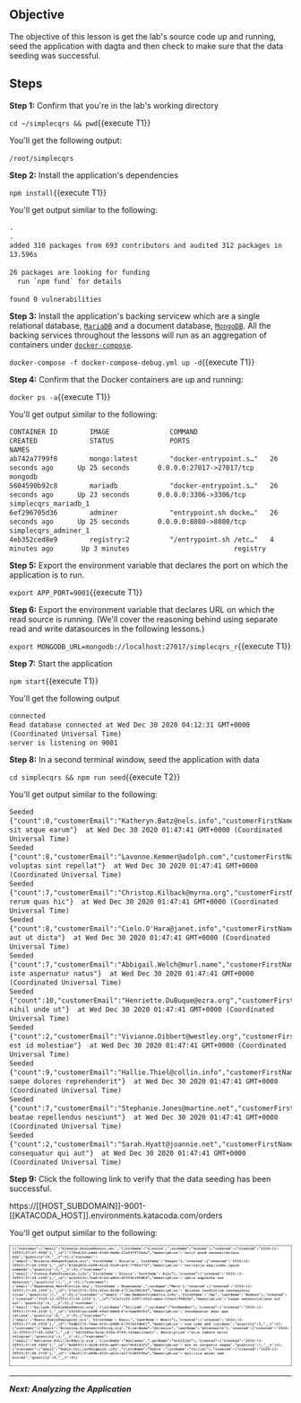 ## Objective
The objective of this lesson is get the lab's source code up and running, seed the application with dagta and then check to make sure that the data seeding was successful.

## Steps

**Step 1:** Confirm that you're in the lab's working directory

`cd ~/simplecqrs && pwd`{{execute T1}}

You'll get the following output:

`/root/simplecqrs`

**Step 2:** Install the application's dependencies

`npm install`{{execute T1}}

You'll get output similar to the following:

```
.
.
added 310 packages from 693 contributors and audited 312 packages in 13.596s

26 packages are looking for funding
  run `npm fund` for details

found 0 vulnerabilities

```

**Step 3:** Install the application's backing servicew which are a single relational database, [`MariaDB`](https://mariadb.org/) and a document database, [`MongoDB`](https://www.mongodb.com/2). All the backing services throughout the lessons will run as an aggregation of containers under [`docker-compose`](https://docs.docker.com/compose/).

`docker-compose -f docker-compose-debug.yml up -d`{{execute T1}}

**Step 4:** Confirm that the Docker containers are up and running:

`docker ps -a`{{execute T1}}

You'll get output similar to the following:

```
CONTAINER ID        IMAGE               COMMAND                  CREATED             STATUS              PORTS                      NAMES
ab742a7799f8        mongo:latest        "docker-entrypoint.s…"   26 seconds ago      Up 25 seconds       0.0.0.0:27017->27017/tcp   mongodb
5604590b92c8        mariadb             "docker-entrypoint.s…"   26 seconds ago      Up 23 seconds       0.0.0.0:3306->3306/tcp     simplecqrs_mariadb_1
6ef296705d36        adminer             "entrypoint.sh docke…"   26 seconds ago      Up 25 seconds       0.0.0.0:8080->8080/tcp     simplecqrs_adminer_1
4eb352ced8e9        registry:2          "/entrypoint.sh /etc…"   4 minutes ago       Up 3 minutes                          registry

```

**Step 5:** Export the environment variable that declares the port on which the application is to run.

`export APP_PORT=9001`{{execute T1}}

**Step 6:** Export the environment variable that declares URL on which the read source is running. (We'll cover the reasoning behind using separate read and write datasources in the following lessons.)

`export MONGODB_URL=mongodb://localhost:27017/simplecqrs_r`{{execute T1}}

**Step 7:** Start the application

`npm start`{{execute T1}}

You'll get the following output

```
connected
Read database connected at Wed Dec 30 2020 04:12:31 GMT+0000 (Coordinated Universal Time)
server is listening on 9001

```

**Step 8:** In a second terminal window, seed the application with data

`cd simplecqrs && npm run seed`{{execute T2}}

You'll get output similar to the following:

```
Seeded {"count":0,"customerEmail":"Katheryn.Batz@nels.info","customerFirstName":"Katheryn","customerLastName":"Batz","description":"eum sit atque earum"}  at Wed Dec 30 2020 01:47:41 GMT+0000 (Coordinated Universal Time)
Seeded {"count":8,"customerEmail":"Lavonne.Kemmer@adolph.com","customerFirstName":"Lavonne","customerLastName":"Kemmer","description":"veritatis voluptas sint repellat"}  at Wed Dec 30 2020 01:47:41 GMT+0000 (Coordinated Universal Time)
Seeded {"count":7,"customerEmail":"Christop.Kilback@myrna.org","customerFirstName":"Christop","customerLastName":"Kilback","description":"aut rerum quas hic"}  at Wed Dec 30 2020 01:47:41 GMT+0000 (Coordinated Universal Time)
Seeded {"count":8,"customerEmail":"Cielo.O'Hara@janet.info","customerFirstName":"Cielo","customerLastName":"O'Hara","description":"explicabo aut ut dicta"}  at Wed Dec 30 2020 01:47:41 GMT+0000 (Coordinated Universal Time)
Seeded {"count":7,"customerEmail":"Abbigail.Welch@murl.name","customerFirstName":"Abbigail","customerLastName":"Welch","description":"aliquid iste aspernatur natus"}  at Wed Dec 30 2020 01:47:41 GMT+0000 (Coordinated Universal Time)
Seeded {"count":10,"customerEmail":"Henriette.DuBuque@ezra.org","customerFirstName":"Henriette","customerLastName":"DuBuque","description":"voluptatem nihil unde ut"}  at Wed Dec 30 2020 01:47:41 GMT+0000 (Coordinated Universal Time)
Seeded {"count":2,"customerEmail":"Vivianne.Dibbert@westley.org","customerFirstName":"Vivianne","customerLastName":"Dibbert","description":"nemo est id molestiae"}  at Wed Dec 30 2020 01:47:41 GMT+0000 (Coordinated Universal Time)
Seeded {"count":9,"customerEmail":"Hallie.Thiel@collin.info","customerFirstName":"Hallie","customerLastName":"Thiel","description":"cupiditate saepe dolores reprehenderit"}  at Wed Dec 30 2020 01:47:41 GMT+0000 (Coordinated Universal Time)
Seeded {"count":7,"customerEmail":"Stephanie.Jones@martine.net","customerFirstName":"Stephanie","customerLastName":"Jones","description":"dolorum beatae repellendus nesciunt"}  at Wed Dec 30 2020 01:47:41 GMT+0000 (Coordinated Universal Time)
Seeded {"count":2,"customerEmail":"Sarah.Hyatt@joannie.net","customerFirstName":"Sarah","customerLastName":"Hyatt","description":"inventore consequatur qui aut"}  at Wed Dec 30 2020 01:47:41 GMT+0000 (Coordinated Universal Time)
```

**Step 9:** Click the following link to verify that the data seeding has been successful.

https://[[HOST_SUBDOMAIN]]-9001-[[KATACODA_HOST]].environments.katacoda.com/orders

You'll get output similar to the following:

![orders output](msdb-003/assets/orders.png)

---

***Next: Analyzing the Application***